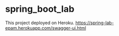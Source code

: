 # spring_boot_lab
This project deployed on Heroku.
https://spring-lab-epam.herokuapp.com/swagger-ui.html
